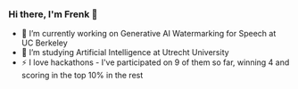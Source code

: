 ### Hi there, I'm Frenk 👋 

- 🔭 I’m currently working on Generative AI Watermarking for Speech at UC Berkeley
- 🌱 I’m studying Artificial Intelligence at Utrecht University
- ⚡ I love hackathons - I've participated on 9 of them so far, winning 4 and scoring in the top 10% in the rest
<!--
[![Frenk's GitHub stats](https://github-readme-stats.vercel.app/api?username=frenkd)](https://github.com/anuraghazra/github-readme-stats)
-->
